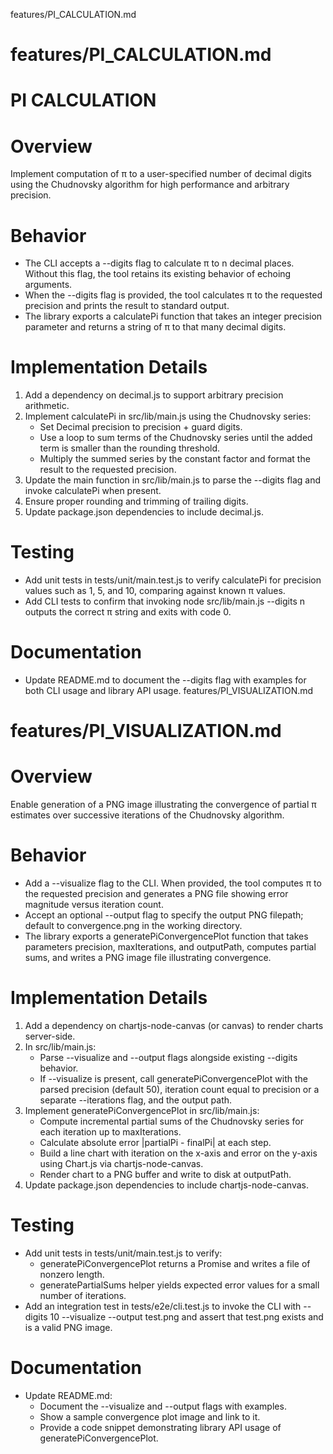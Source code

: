 features/PI_CALCULATION.md
# features/PI_CALCULATION.md
# PI CALCULATION

# Overview
Implement computation of π to a user-specified number of decimal digits using the Chudnovsky algorithm for high performance and arbitrary precision.

# Behavior
- The CLI accepts a --digits <n> flag to calculate π to n decimal places. Without this flag, the tool retains its existing behavior of echoing arguments.
- When the --digits flag is provided, the tool calculates π to the requested precision and prints the result to standard output.
- The library exports a calculatePi function that takes an integer precision parameter and returns a string of π to that many decimal digits.

# Implementation Details
1. Add a dependency on decimal.js to support arbitrary precision arithmetic.
2. Implement calculatePi in src/lib/main.js using the Chudnovsky series:
   - Set Decimal precision to precision + guard digits.
   - Use a loop to sum terms of the Chudnovsky series until the added term is smaller than the rounding threshold.
   - Multiply the summed series by the constant factor and format the result to the requested precision.
3. Update the main function in src/lib/main.js to parse the --digits flag and invoke calculatePi when present.
4. Ensure proper rounding and trimming of trailing digits.
5. Update package.json dependencies to include decimal.js.

# Testing
- Add unit tests in tests/unit/main.test.js to verify calculatePi for precision values such as 1, 5, and 10, comparing against known π values.
- Add CLI tests to confirm that invoking node src/lib/main.js --digits n outputs the correct π string and exits with code 0.

# Documentation
- Update README.md to document the --digits flag with examples for both CLI usage and library API usage.
features/PI_VISUALIZATION.md
# features/PI_VISUALIZATION.md
# Overview

Enable generation of a PNG image illustrating the convergence of partial π estimates over successive iterations of the Chudnovsky algorithm.

# Behavior

- Add a --visualize flag to the CLI. When provided, the tool computes π to the requested precision and generates a PNG file showing error magnitude versus iteration count.
- Accept an optional --output <path> flag to specify the output PNG filepath; default to convergence.png in the working directory.
- The library exports a generatePiConvergencePlot function that takes parameters precision, maxIterations, and outputPath, computes partial sums, and writes a PNG image file illustrating convergence.

# Implementation Details

1. Add a dependency on chartjs-node-canvas (or canvas) to render charts server-side.
2. In src/lib/main.js:
   - Parse --visualize and --output flags alongside existing --digits behavior.
   - If --visualize is present, call generatePiConvergencePlot with the parsed precision (default 50), iteration count equal to precision or a separate --iterations flag, and the output path.
3. Implement generatePiConvergencePlot in src/lib/main.js:
   - Compute incremental partial sums of the Chudnovsky series for each iteration up to maxIterations.
   - Calculate absolute error |partialPi - finalPi| at each step.
   - Build a line chart with iteration on the x-axis and error on the y-axis using Chart.js via chartjs-node-canvas.
   - Render chart to a PNG buffer and write to disk at outputPath.
4. Update package.json dependencies to include chartjs-node-canvas.

# Testing

- Add unit tests in tests/unit/main.test.js to verify:
  - generatePiConvergencePlot returns a Promise and writes a file of nonzero length.
  - generatePartialSums helper yields expected error values for a small number of iterations.
- Add an integration test in tests/e2e/cli.test.js to invoke the CLI with --digits 10 --visualize --output test.png and assert that test.png exists and is a valid PNG image.

# Documentation

- Update README.md:
  - Document the --visualize and --output flags with examples.
  - Show a sample convergence plot image and link to it.
  - Provide a code snippet demonstrating library API usage of generatePiConvergencePlot.
